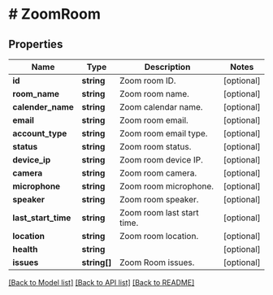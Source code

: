 # # ZoomRoom

## Properties

Name | Type | Description | Notes
------------ | ------------- | ------------- | -------------
**id** | **string** | Zoom room ID. | [optional] 
**room_name** | **string** | Zoom room name. | [optional] 
**calender_name** | **string** | Zoom calendar name. | [optional] 
**email** | **string** | Zoom room email. | [optional] 
**account_type** | **string** | Zoom room email type. | [optional] 
**status** | **string** | Zoom room status. | [optional] 
**device_ip** | **string** | Zoom room device IP. | [optional] 
**camera** | **string** | Zoom room camera. | [optional] 
**microphone** | **string** | Zoom room microphone. | [optional] 
**speaker** | **string** | Zoom room speaker. | [optional] 
**last_start_time** | **string** | Zoom room last start time. | [optional] 
**location** | **string** | Zoom room location. | [optional] 
**health** | **string** |  | [optional] 
**issues** | **string[]** | Zoom Room issues. | [optional] 

[[Back to Model list]](../../README.md#documentation-for-models) [[Back to API list]](../../README.md#documentation-for-api-endpoints) [[Back to README]](../../README.md)


